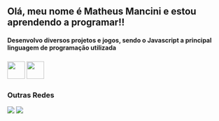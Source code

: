 ## Olá, meu nome é Matheus Mancini e estou aprendendo a programar!!
#### Desenvolvo diversos projetos e jogos, sendo o Javascript a principal linguagem de programação utilizada
### <img loading="lazy" src="https://cdn.jsdelivr.net/gh/devicons/devicon@latest/icons/javascript/javascript-original.svg" width="40" height="40" /> <img src="https://cdn.jsdelivr.net/gh/devicons/devicon@latest/icons/vscode/vscode-original.svg" width="40" height="40"/>    
### Outras Redes
<a href="https://instagram.com/matheus.manccini" target="_blank"><img loading="lazy" src="https://img.shields.io/badge/-Instagram-%23E4405F?style=for-the-badge&logo=instagram&logoColor=white" target="_blank"></a> <a href = "mailto:contato@matheusfmancini@gmail.com"><img loading="lazy" src="https://img.shields.io/badge/Gmail-D14836?style=for-the-badge&logo=gmail&logoColor=white" target="_blank"></a>
